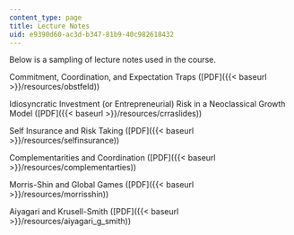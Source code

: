 ```yaml
---
content_type: page
title: Lecture Notes
uid: e9390d60-ac3d-b347-81b9-40c982618432
---
```


Below is a sampling of lecture notes used in the course.

Commitment, Coordination, and Expectation Traps ([PDF]({{< baseurl >}}/resources/obstfeld))

Idiosyncratic Investment (or Entrepreneurial) Risk in a Neoclassical Growth Model ([PDF]({{< baseurl >}}/resources/crraslides))

Self Insurance and Risk Taking ([PDF]({{< baseurl >}}/resources/selfinsurance))

Complementarities and Coordination ([PDF]({{< baseurl >}}/resources/complementarties)) 

Morris-Shin and Global Games ([PDF]({{< baseurl >}}/resources/morrisshin))

Aiyagari and Krusell-Smith ([PDF]({{< baseurl >}}/resources/aiyagari_g_smith))